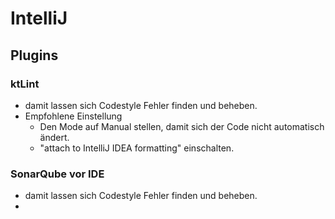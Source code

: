 # IntelliJ
## Plugins
### ktLint
- damit lassen sich Codestyle Fehler finden und beheben.
- Empfohlene Einstellung
	- Den Mode auf Manual stellen, damit sich der Code nicht automatisch ändert.
	- "attach to IntelliJ IDEA formatting" einschalten.

### SonarQube vor IDE
- damit lassen sich Codestyle Fehler finden und beheben.
- 
